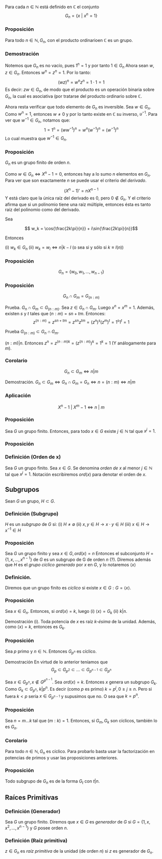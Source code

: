 Para cada $n \in \mathbb{N}$ está definido en $\mathbb{C}$ el conjunto
$$ G_n = \{ x \ | \ x^n = 1 \}$$

### Proposición
Para todo $n \in \mathbb{N}, G_n$, con el producto ordinarioen $\mathbb{C}$
es un grupo.

### Demostración
Notemos que $G_n$ es no vacío, pues $1^n =1$ y por tanto $1 \in G_n$
Ahora sean $w,z \in G_n$. Entonces $w^n=z^n=1$. Por lo tanto:
$$(wz)^n=w^nz^n=1\cdot 1=1$$
Es decir: $zw \in G_n$, de modo que el producto es un operación binaria sobre
$G_n$, la cual es asociativa (por tratarse del producto ordinario sobre $\mathbb{C}$.

Ahora resta verificar que todo elemento de $G_n$ es inversible.
Sea $w\in G_n$. Como $w^n=1$, entonces $w\neq 0$ y por lo tanto existe en
$\mathbb{C}$ su inverso, $u^{-1}$. Para ver que $w^{-1}\in G_n$, notamos que:
$$1=1^n=(ww^{-1})^n=w^n(w^{-1})^n=(w^{-1})^n$$
Lo cual muestra que $w^{-1} \in G_n$.

### Proposición
$G_n$ es un grupo finito de orden $n$.

Como $w \in G_n \iff X^n - 1 = 0$, entonces hay a lo sumo $n$ elementos en $G_n$.
Para ver que son exactamente $n$ se puede usar el criterio del _derivado_.

$$(X^n-1)' = nX^{n-1}$$
Y está claro que la única raíz del derivado es $0$, pero $0 \not\in G_n$. Y el criterio 
afirma que si un polinomio tiene una raíz múltiple, entonces ésta es tanto raiz
del polinomio como del derivado.


Sea

$$ w_k = \cos{\frac{2k\pi}{n}} + i\sin{\frac{2k\pi}{n}}$$

Entonces

(i) $w_k \in G_n$
(ii) $w_k = w_l \iff n | k -l$ (o sea si y sólo si $k \equiv l (n)$)

### Proposición

$$G_n = \{w_0, w_1, \dots, w_{n-1}\}$$

### Proposición

$$ G_n \cap G_m = G_{(n:m)}$$

Prueba. $G_n \cap G_m \subset G_{(n:m)}$.
Sea $z \in G_n \cap G_m$. Luego $x^n=x^m=1$.
Además, existen $s$ y $t$ tales que $(n:m)=sn+tm$. Entonces:
$$z^{(n:m)}=z^{sn+tm}=z^{sn}z^{tm}=(z^n)^s(z^m)^t=1^s1^t=1$$

Prueba  $G_{(n:m)} \subset G_n \cap G_m$.

$(n:m)|n$. Entonces $z^n=z^{(n:m)k}=(z^{(n:m)})^k=1^k=1$
(Y análogamente para $m$).

### Corolario

$$G_n \subset G_m \iff n | m$$

Demostración. $G_n\subset G_m \iff G_n\cap G_m = G_n \iff n=(n:m)\iff n|m$

### Aplicación
$$X^n-1 \ | \ X^m-1 \iff n \ | \ m$$


### Proposición
Sea $G$ un grupo finito. Entonces, para todo $x\in G$ existe
$j\in \mathbb{N}$ tal que $x^j=1$.

### Proposición
### Definición (Orden de x)
Sea $G$ un grupo finito. Sea $x\in G$. Se denomina _orden de $x$_ al
menor $j\in \mathbb{N}$ tal que $x^j=1$.
Notación escribiremos $ord(x)$ para denotar el orden de $x$.


## Subgrupos
Sean $G$ un grupo, $H \subset G$.


### Definición (Subgrupo)
$H$ es un _subgrupo_ de $G$ si:
(i) $H \neq \emptyset$
(ii) $x,y\in H \to x\cdot y \in H$
(iii) $x\in H \to x^{-1} \in H$


### Proposición

Sea $G$ un grupo finito y sea $x\in G, ord(x)=n$
Entonces el subconjunto $H=\{1,x,\dots,x^{n-1}\}$ de $G$
es un subgrupo de G de orden $n$ (?).
Diremos además que $H$ es el _grupo cíclico generado_ por $x$ en $G$,
y lo notaremos $\langle x \rangle$

### Definición.
Diremos que un grupo finito es _cíclico_ si existe 
$x\in G : G = \langle x \rangle$.

### Proposición
Sea $x\in G_n$. Entonces, si $ord(x)=k$, luego
(i) $\langle x \rangle = G_k$
(ii) $k | n$.

Demostración (i).
Toda potencia de $x$ es raíz _k-ésima_ de la unidad. Además,
como $\langle x \rangle=k$, entonces es $G_k$.

### Proposición
Sea $p$ primo y $n\in \mathbb{N}$. Entonces $G_{p^n}$ es cíclico.

Demostración
En virtud de lo anterior teníamos que
$$ G_p \subset G_{p^2} \subset \dots \subset G_{p^{n-1}} \subset
G_{p^n}$$

Sea $x\in G_{p^n}, x\not\in G^{p^{n-1}}$. Sea $ord(x)=k$. Entonces
$x$ genera un subgrupo $G_k$. Como $G_k \subset G_{p^n}$, $k|p^n$.
Es decir (como $p$ es primo) $k=p^j, 0 \geq j \geq n$. Pero si fuera
$k<p$ sería $x\in G_{p^{n-1}}$ y supusimos que no. O sea que 
$k=p^n$.

### Proposición
Sea $n = m\dots k$ tal que $(m:k)=1$. Entonces, si $G_m, G_k$ son cíclicos,
también lo es $G_n$.

### Corolario
Para todo $n \in \mathbb{N}, G_n$ es cíclico.
Para probarlo basta usar la factorización en potencias de primos y usar las
proposiciones anteriores.

### Proposición
Todo subgrupo de $G_n$ es de la forma $G_t$ con $t|n$.

## Raíces Primitivas

### Definición (Generador)
Sea $G$ un grupo finito. Diremos que $x\in G$ es _generador_ de $G$
si $G=\{1,x,x^2,\dots,x^{n-1}\}$ y $G$ posee orden $n$.

### Definición (Raíz primitiva)
$z\in G_n$ es _raíz primitiva_ de la unidad (de orden $n$) si $z$
es generador de $G_n$.
